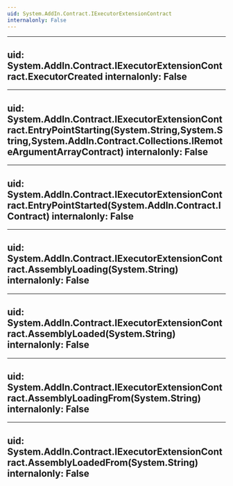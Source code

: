 ```yaml
---
uid: System.AddIn.Contract.IExecutorExtensionContract
internalonly: False
---
```


---
uid: System.AddIn.Contract.IExecutorExtensionContract.ExecutorCreated
internalonly: False
---

---
uid: System.AddIn.Contract.IExecutorExtensionContract.EntryPointStarting(System.String,System.String,System.AddIn.Contract.Collections.IRemoteArgumentArrayContract)
internalonly: False
---

---
uid: System.AddIn.Contract.IExecutorExtensionContract.EntryPointStarted(System.AddIn.Contract.IContract)
internalonly: False
---

---
uid: System.AddIn.Contract.IExecutorExtensionContract.AssemblyLoading(System.String)
internalonly: False
---

---
uid: System.AddIn.Contract.IExecutorExtensionContract.AssemblyLoaded(System.String)
internalonly: False
---

---
uid: System.AddIn.Contract.IExecutorExtensionContract.AssemblyLoadingFrom(System.String)
internalonly: False
---

---
uid: System.AddIn.Contract.IExecutorExtensionContract.AssemblyLoadedFrom(System.String)
internalonly: False
---
